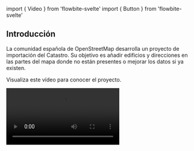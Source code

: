 import { Video } from 'flowbite-svelte'
import { Button } from 'flowbite-svelte'

## Introducción

La comunidad española de OpenStreetMap desarrolla un proyecto de importación
del Catastro. Su objetivo es añadir edificios y direcciones en las partes del
mapa donde no están presentes o mejorar los datos si ya existen.

Visualiza este vídeo para conocer el proyecto.

<Video src="/src/lib/videos/1intro-catastro.webm" controls trackSrc="1intro-catastro.webm" />

Conoce como debes registrarte para participar

<Button color="primary">Continuar</Button>
